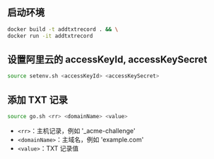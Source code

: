 ## 启动环境

```sh
docker build -t addtxtrecord . && \
docker run -it addtxtrecord
```

## 设置阿里云的 accessKeyId, accessKeySecret

```sh
source setenv.sh <accessKeyId> <accessKeySecret>
```

## 添加 TXT 记录

```sh
source go.sh <rr> <domainName> <value>
```

- `<rr>`：主机记录，例如 '\_acme-challenge'
- `<domainName>`：主域名，例如 'example.com'
- `<value>`：TXT 记录值
